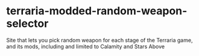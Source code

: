 # terraria-modded-random-weapon-selector
Site that lets you pick random weapon for each stage of the Terraria game, and its mods, including and limited to Calamity and Stars Above
